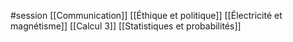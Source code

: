 #session
[[Communication]]
[[Éthique et politique]]
[[Électricité et magnétisme]]
[[Calcul 3]]
[[Statistiques et probabilités]]



